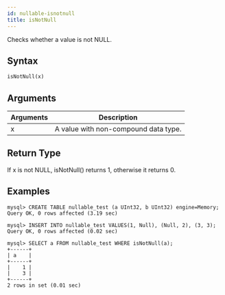 ```yaml
---
id: nullable-isnotnull
title: isNotNull
---
```


Checks whether a value is not NULL.

## Syntax

```sql
isNotNull(x)
```

## Arguments

| Arguments   | Description |
| ----------- | ----------- |
| x | A value with non-compound data type. |

## Return Type

If x is not NULL, isNotNull() returns 1, otherwise it returns 0.

## Examples

```
mysql> CREATE TABLE nullable_test (a UInt32, b UInt32) engine=Memory;
Query OK, 0 rows affected (3.19 sec)

mysql> INSERT INTO nullable_test VALUES(1, Null), (Null, 2), (3, 3);
Query OK, 0 rows affected (0.02 sec)

mysql> SELECT a FROM nullable_test WHERE isNotNull(a);
+------+
| a    |
+------+
|    1 |
|    3 |
+------+
2 rows in set (0.01 sec)
```

